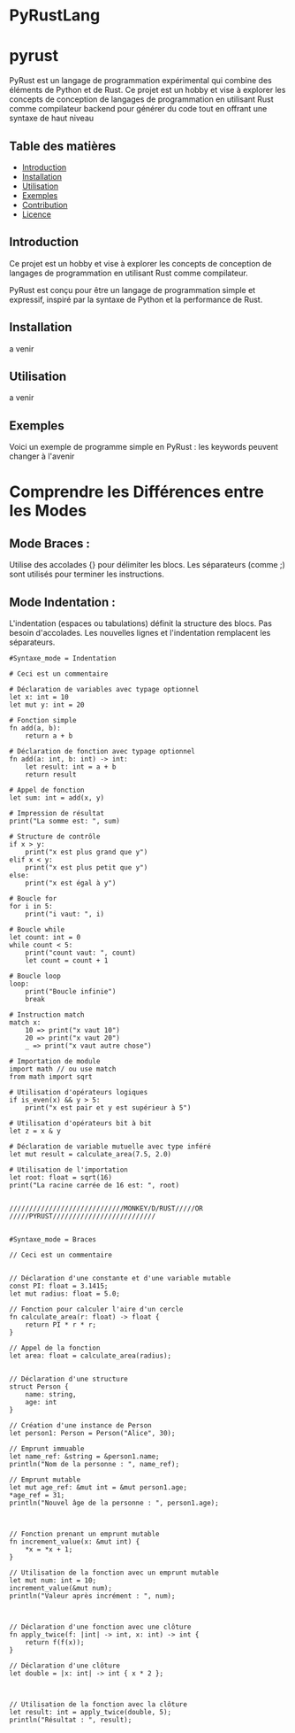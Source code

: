 # PyRustLang


# pyrust

PyRust est un langage de programmation expérimental qui combine des éléments de Python et de Rust. Ce projet est un hobby et vise à explorer les concepts de conception de langages de programmation en utilisant Rust comme compilateur backend pour générer du code tout en offrant une syntaxe de haut niveau

## Table des matières

- [Introduction](#introduction)
- [Installation](#installation)
- [Utilisation](#utilisation)
- [Exemples](#exemples)
- [Contribution](#contribution)
- [Licence](#licence)

## Introduction


Ce projet est un hobby et vise à explorer les concepts de conception de langages de programmation en utilisant Rust comme compilateur.

PyRust est conçu pour être un langage de programmation simple et expressif, inspiré par la syntaxe de Python et la performance de Rust. 

## Installation
a venir 



## Utilisation
a venir 


## Exemples

Voici un exemple de programme simple en PyRust :
les keywords peuvent changer à l'avenir 

# Comprendre les Différences entre les Modes

## Mode Braces :
Utilise des accolades {} pour délimiter les blocs.
Les séparateurs (comme ;) sont utilisés pour terminer les instructions.
## Mode Indentation :
L'indentation (espaces ou tabulations) définit la structure des blocs.
Pas besoin d'accolades.
Les nouvelles lignes et l'indentation remplacent les séparateurs.


```pyrust
#Syntaxe_mode = Indentation

# Ceci est un commentaire

# Déclaration de variables avec typage optionnel
let x: int = 10
let mut y: int = 20

# Fonction simple
fn add(a, b):
    return a + b

# Déclaration de fonction avec typage optionnel
fn add(a: int, b: int) -> int:
    let result: int = a + b
    return result

# Appel de fonction
let sum: int = add(x, y)

# Impression de résultat
print("La somme est: ", sum)

# Structure de contrôle
if x > y:
    print("x est plus grand que y")
elif x < y:
    print("x est plus petit que y")
else:
    print("x est égal à y")

# Boucle for
for i in 5:
    print("i vaut: ", i)

# Boucle while
let count: int = 0
while count < 5:
    print("count vaut: ", count)
    let count = count + 1

# Boucle loop
loop:
    print("Boucle infinie")
    break

# Instruction match
match x:
    10 => print("x vaut 10")
    20 => print("x vaut 20")
    _ => print("x vaut autre chose")

# Importation de module
import math // ou use match
from math import sqrt

# Utilisation d'opérateurs logiques
if is_even(x) && y > 5:
    print("x est pair et y est supérieur à 5")

# Utilisation d'opérateurs bit à bit
let z = x & y

# Déclaration de variable mutuelle avec type inféré
let mut result = calculate_area(7.5, 2.0)

# Utilisation de l'importation
let root: float = sqrt(16)
print("La racine carrée de 16 est: ", root)


/////////////////////////////MONKEY/D/RUST/////OR /////PYRUST//////////////////////////


#Syntaxe_mode = Braces

// Ceci est un commentaire


// Déclaration d'une constante et d'une variable mutable
const PI: float = 3.1415;
let mut radius: float = 5.0;

// Fonction pour calculer l'aire d'un cercle
fn calculate_area(r: float) -> float {
    return PI * r * r;
}

// Appel de la fonction
let area: float = calculate_area(radius);


// Déclaration d'une structure
struct Person {
    name: string,
    age: int
}

// Création d'une instance de Person
let person1: Person = Person("Alice", 30);

// Emprunt immuable
let name_ref: &string = &person1.name;
println("Nom de la personne : ", name_ref);

// Emprunt mutable
let mut age_ref: &mut int = &mut person1.age;
*age_ref = 31;
println("Nouvel âge de la personne : ", person1.age);



// Fonction prenant un emprunt mutable
fn increment_value(x: &mut int) {
    *x = *x + 1;
}

// Utilisation de la fonction avec un emprunt mutable
let mut num: int = 10;
increment_value(&mut num);
println("Valeur après incrément : ", num);



// Déclaration d'une fonction avec une clôture
fn apply_twice(f: |int| -> int, x: int) -> int {
    return f(f(x));
}

// Déclaration d'une clôture
let double = |x: int| -> int { x * 2 };



// Utilisation de la fonction avec la clôture
let result: int = apply_twice(double, 5);
println("Résultat : ", result);

